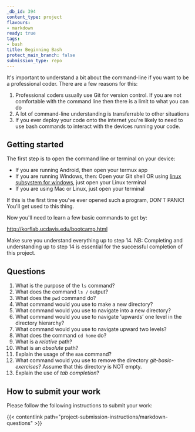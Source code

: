 ```yaml
---
_db_id: 394
content_type: project
flavours:
- markdown
ready: true
tags:
- bash
title: Beginning Bash
protect_main_branch: false
submission_type: repo
---
```


It's important to understand a bit about the command-line if you want to be a professional coder. There are a few reasons for this:

1. Professional coders usually use Git for version control. If you are not comfortable with the command line then there is a limit to what you can do
2. A lot of command-line understanding is transferrable to other situations
3. If you ever deploy your code onto the internet you're likely to need to use bash commands to interact with the devices running your code. 

## Getting started 

The first step is to open the command line or terminal on your device:

- If you are running Android, then open your termux app
- If you are running Windows, then:
  Open your Git shell OR
  using [linux subsystem for windows](https://itsfoss.com/install-bash-on-windows/), just open your Linux terminal
- If you are using Mac or Linux, just open your terminal

If this is the first time you've ever opened such a program, DON'T PANIC! You'll get used to this thing.

Now you'll need to learn a few basic commands to get by:

http://korflab.ucdavis.edu/bootcamp.html

Make sure you understand everything up to step 14. NB: Completing and understanding up to step 14 is essential for the successful completion of this project.

## Questions

1. What is the purpose of the `ls` command?
2. What does the command `ls /` output?
3. What does the `pwd` command do?
4. What command would you use to make a new directory?
5. What command would you use to navigate into a new directory?
6. What command would you use to navigate ‘upwards’ one level in the directory hierarchy?
7. What command would you use to navigate upward two levels?
8. What does the command `cd home` do?
9.  What is a *relative* path?
10. What is an *absolute* path?
11. Explain the usage of the `man` command?
12. What command would you use to remove the directory *git-basic-exercises*? Assume that this directory is NOT empty. 
13. Explain the use of *tab completion*?

## How to submit your work

Please follow the following instructions to submit your work:

{{< contentlink path="project-submission-instructions/markdown-questions" >}}